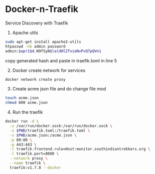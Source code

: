 # Docker-n-Traefik
Service Discovery with Traefik

1. Apache utils

```bash
sudo apt-get install apache2-utils
htpasswd -nb admin password
admin:$apr1$d.N9fSyN$laldHl2TvioNvPvQ7pQVn1
```
copy generated hash and paste in traefik.toml in line 5

2. Docker create network for services
```bash
docker network create proxy
```

3. Create acme json file and do change file mod
```bash
touch acme.json
chmod 600 acme.json
```
4. Run the traefik

```bash
docker run -d \
  -v /var/run/docker.sock:/var/run/docker.sock \
  -v $PWD/traefik.toml:/traefik.toml \
  -v $PWD/acme.json:/acme.json \
  -p 80:80 \
  -p 443:443 \
  -l traefik.frontend.rule=Host:monitor.southindiantrekkers.org \
  -l traefik.port=8080 \
  --network proxy \
  --name traefik \
  traefik:v1.7.8 --docker
```
